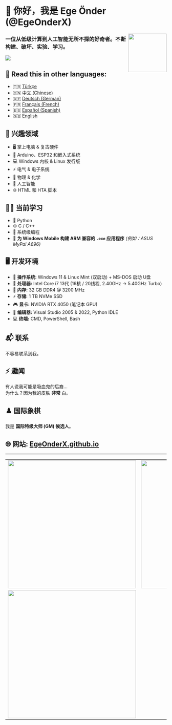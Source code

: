 # 👋 你好，我是 Ege Önder (@EgeOnderX)  
<img src="https://github.com/user-attachments/assets/6a82a9bd-04b0-4ed8-bf4c-cac5479cf905" align="right" width="120" />

### 一位从低级计算到人工智能无所不探的好奇者。不断构建、破坏、实验、学习。  
![](https://user-images.githubusercontent.com/74038190/212284100-561aa473-3905-4a80-b561-0d28506553ee.gif)

## 📌 **Read this in other languages:**  
- 🇹🇷 [Türkçe](README_TR.md)
- 🇨🇳 [中文 (Chinese)](README_CN.md)
- 🇩🇪 [Deutsch (German)](README_DE.md)
- 🇫🇷 [Français (French)](README_FR.md)
- 🇪🇸 [Español (Spanish)](README_ES.md)
- 🇬🇧 [English](README.md)

## 🧠 兴趣领域  
- 🖥️ 掌上电脑 & 复古硬件  
- 🔧 Arduino、ESP32 和嵌入式系统  
- 💻 Windows 内核 & Linux 发行版  
- ⚡ 电气 & 电子系统  
- 🧪 物理 & 化学  
- 🤖 人工智能  
- 🌐 HTML 和 HTA 脚本


## 🧑‍💻 当前学习  
- 🐍 Python  
- ⚙️ C / C++  
- 📡 系统级编程  
- 📲 **为 Windows Mobile 构建 ARM 兼容的 `.exe` 应用程序** *(例如：ASUS MyPal A696)*


## 🖥️ 开发环境  
- 💽 **操作系统:** Windows 11 & Linux Mint (双启动) + MS-DOS 启动 U盘  
- 🧠 **处理器:** Intel Core i7 13代 (16核 / 20线程, 2.40GHz → 5.40GHz Turbo)  
- 💾 **内存:** 32 GB DDR4 @ 3200 MHz  
- ⚡ **存储:** 1 TB NVMe SSD  
- 🎮 **显卡:** NVIDIA RTX 4050 (笔记本 GPU)  
- 🧰 **编辑器:** Visual Studio 2005 & 2022, Python IDLE  
- 💻 **终端:** CMD, PowerShell, Bash


## 📬 联系  
不容易联系到我。


## ⚡ 趣闻  
有人说我可能是吸血鬼的后裔…  
为什么？因为我的皮肤 **非常** 白。


## ♟️ 国际象棋  
我是 **国际特级大师 (GM) 候选人**。


## 🌐 网站: [EgeOnderX.github.io](https://EgeOnderX.github.io)
---
<table>
  <tr>
    <td align="left">
      <img src="https://github-readme-stats.vercel.app/api?username=EgeOnderX&show_icons=true&theme=radical" width="400px"/>
    </td>
    <td align="right">
      <img src="https://github-readme-stats.vercel.app/api/top-langs/?username=EgeOnderX&layout=compact&theme=radical" width="400px"/>
    </td>
  </tr>
  <tr>
    <td align="left">
      <img src="https://streak-stats.demolab.com/?user=EgeOnderX&theme=radical" width="400px"/>
    </td>
    <td align="right">
    </td>
  </tr>
</table>
<!---
EgeOnderX/EgeOnderX is a ✨ special ✨ repository because its `README.md` (this file) appears on your GitHub profile.
--->
